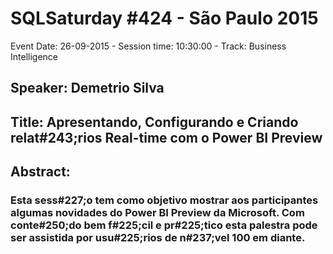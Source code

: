 # SQLSaturday #424 - São Paulo  2015
Event Date: 26-09-2015 - Session time: 10:30:00 - Track: Business Intelligence
## Speaker: Demetrio Silva
## Title: Apresentando, Configurando e Criando relat#243;rios Real-time com o Power BI Preview
## Abstract:
### Esta sess#227;o tem como objetivo mostrar aos participantes algumas novidades do Power BI Preview da Microsoft. Com conte#250;do bem f#225;cil e pr#225;tico esta palestra pode ser assistida por usu#225;rios de n#237;vel 100 em diante. 
